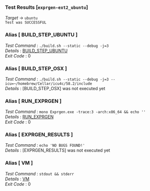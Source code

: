 ### Test Results [`exprgen-ext2_ubuntu`]   
*Target* -> `ubuntu`   
`Test was SUCCESSFUL`

### Alias [ BUILD_STEP_UBUNTU ]   
*Test Command* : `./build.sh --static --debug -j=3`   
*Details*      : [BUILD_STEP_UBUNTU](https://github.com/CCRobot/TestResults/blob/20180128T132900exprgen-ext2_ubuntu/BUILD_STEP_UBUNTU_0.md)   
*Exit Code*    : 0   

   
### Alias [ BUILD_STEP_OSX ]   
*Test Command* : `./build.sh --static --debug -j=3 --icu=~/homebrew/Cellar/icu4c/58.2/include`   
*Details*      : [BUILD_STEP_OSX] was not executed yet   

   
### Alias [ RUN_EXPRGEN ]   
*Test Command* : `mono Exprgen.exe -trace:3 -arch:x86_64 && echo ''`   
*Details*      : [RUN_EXPRGEN](https://github.com/CCRobot/TestResults/blob/20180128T132900exprgen-ext2_ubuntu/RUN_EXPRGEN_4.md)   
*Exit Code*    : 0   

   
### Alias [ EXPRGEN_RESULTS ]   
*Test Command* : `echo 'NO BUGS FOUND!'`   
*Details*      : [EXPRGEN_RESULTS] was not executed yet   

   
### Alias [ VM ]   
*Test Command* : `stdout && stderr`   
*Details*      : [VM](https://github.com/CCRobot/TestResults/blob/20180128T132900exprgen-ext2_ubuntu/VM_12.md)   
*Exit Code*    : 0   

   

